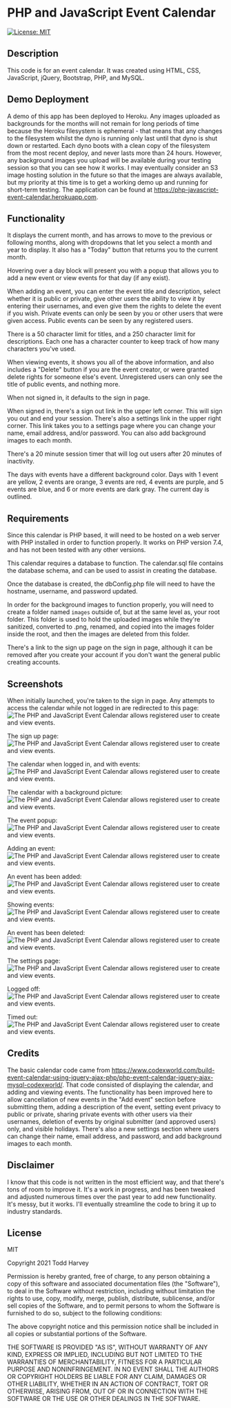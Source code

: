 # PHP and JavaScript Event Calendar
[![License: MIT](https://img.shields.io/github/license/tharveyster/PHP-JavaScript-Event-Calendar?style=plastic)
](https://opensource.org/licenses/MIT)

## Description
This code is for an event calendar. It was created using HTML, CSS, JavaScript, jQuery, Bootstrap, PHP, and MySQL.

## Demo Deployment
A demo of this app has been deployed to Heroku. Any images uploaded as backgrounds for the months will not remain for long periods of time because the Heroku filesystem is ephemeral - that means that any changes to the filesystem whilst the dyno is running only last until that dyno is shut down or restarted. Each dyno boots with a clean copy of the filesystem from the most recent deploy, and never lasts more than 24 hours. However, any background images you upload will be available during your testing session so that you can see how it works. I may eventually consider an S3 image hosting solution in the future so that the images are always available, but my priority at this time is to get a working demo up and running for short-term testing. The application can be found at https://php-javascript-event-calendar.herokuapp.com.

## Functionality
It displays the current month, and has arrows to move to the previous or following months, along with dropdowns that let you select a month and year to display. It also has a "Today" button that returns you to the current month.

Hovering over a day block will present you with a popup that allows you to add a new event or view events for that day (if any exist).

When adding an event, you can enter the event title and description, select whether it is public or private, give other users the ability to view it by entering their usernames, and even give them the rights to delete the event if you wish. Private events can only be seen by you or other users that were given access. Public events can be seen by any registered users.

There is a 50 character limit for titles, and a 250 character limit for descriptions. Each one has a character counter to keep track of how many characters you've used.

When viewing events, it shows you all of the above information, and also includes a "Delete" button if you are the event creator, or were granted delete rights for someone else's event. Unregistered users can only see the title of public events, and nothing more.

When not signed in, it defaults to the sign in page.

When signed in, there's a sign out link in the upper left corner. This will sign you out and end your session. There's also a settings link in the upper right corner. This link takes you to a settings page where you can change your name, email address, and/or password. You can also add background images to each month.

There's a 20 minute session timer that will log out users after 20 minutes of inactivity.

The days with events have a different background color. Days with 1 event are yellow, 2 events are orange, 3 events are red, 4 events are purple, and 5 events are blue, and 6 or more events are dark gray. The current day is outlined.

## Requirements
Since this calendar is PHP based, it will need to be hosted on a web server with PHP installed in order to function properly. It works on PHP version 7.4, and has not been tested with any other versions.

This calendar requires a database to function. The calendar.sql file contains the database schema, and can be used to assist in creating the database.

Once the database is created, the dbConfig.php file will need to have the hostname, username, and password updated.

In order for the background images to function properly, you will need to create a folder named ```images``` outside of, but at the same level as, your root folder. This folder is used to hold the uploaded images while they're sanitized, converted to .png, renamed, and copied into the images folder inside the root, and then the images are deleted from this folder.

There's a link to the sign up page on the sign in page, although it can be removed after you create your account if you don't want the general public creating accounts.

## Screenshots
When initially launched, you're taken to the sign in page. Any attempts to access the calendar while not logged in are redirected to this page:
![The PHP and JavaScript Event Calendar allows registered user to create and view events.](./images/calendar-signin.png)

The sign up page:
![The PHP and JavaScript Event Calendar allows registered user to create and view events.](./images/calendar-signup.png)

The calendar when logged in, and with events:
![The PHP and JavaScript Event Calendar allows registered user to create and view events.](./images/calendar-with-events.png)

The calendar with a background picture:
![The PHP and JavaScript Event Calendar allows registered user to create and view events.](./images/calendar-with-picture.png)

The event popup:
![The PHP and JavaScript Event Calendar allows registered user to create and view events.](./images/calendar-showing-popup.png)

Adding an event:
![The PHP and JavaScript Event Calendar allows registered user to create and view events.](./images/calendar-add-event.png)

An event has been added:
![The PHP and JavaScript Event Calendar allows registered user to create and view events.](./images/calendar-event-added.png)

Showing events:
![The PHP and JavaScript Event Calendar allows registered user to create and view events.](./images/calendar-showing-events.png)

An event has been deleted:
![The PHP and JavaScript Event Calendar allows registered user to create and view events.](./images/calendar-event-deleted.png)

The settings page:
![The PHP and JavaScript Event Calendar allows registered user to create and view events.](./images/calendar-settings.png)

Logged off:
![The PHP and JavaScript Event Calendar allows registered user to create and view events.](./images/calendar-logged-off.png)

Timed out:
![The PHP and JavaScript Event Calendar allows registered user to create and view events.](./images/calendar-timed-out.png)

## Credits
The basic calendar code came from <https://www.codexworld.com/build-event-calendar-using-jquery-ajax-php/php-event-calendar-jquery-ajax-mysql-codexworld/>. That code consisted of displaying the calendar, and adding and viewing events. The functionality has been improved here to allow cancellation of new events in the "Add event" section before submitting them, adding a description of the event, setting event privacy to public or private, sharing private events with other users via their usernames, deletion of events by original submitter (and approved users) only, and visible holidays. There's also a new settings section where users can change their name, email address, and password, and add background images to each month.

## Disclaimer
I know that this code is not written in the most efficient way, and that there's tons of room to improve it. It's a work in progress, and has been tweaked and adjusted numerous times over the past year to add new functionality. It's messy, but it works. I'll eventually streamline the code to bring it up to industry standards.

## License
MIT

Copyright 2021 Todd Harvey

Permission is hereby granted, free of charge, to any person obtaining a copy of this software and associated documentation files (the "Software"), to deal in the Software without restriction, including without limitation the rights to use, copy, modify, merge, publish, distribute, sublicense, and/or sell copies of the Software, and to permit persons to whom the Software is furnished to do so, subject to the following conditions:

The above copyright notice and this permission notice shall be included in all copies or substantial portions of the Software.

THE SOFTWARE IS PROVIDED "AS IS", WITHOUT WARRANTY OF ANY KIND, EXPRESS OR IMPLIED, INCLUDING BUT NOT LIMITED TO THE WARRANTIES OF MERCHANTABILITY, FITNESS FOR A PARTICULAR PURPOSE AND NONINFRINGEMENT. IN NO EVENT SHALL THE AUTHORS OR COPYRIGHT HOLDERS BE LIABLE FOR ANY CLAIM, DAMAGES OR OTHER LIABILITY, WHETHER IN AN ACTION OF CONTRACT, TORT OR OTHERWISE, ARISING FROM, OUT OF OR IN CONNECTION WITH THE SOFTWARE OR THE USE OR OTHER DEALINGS IN THE SOFTWARE.